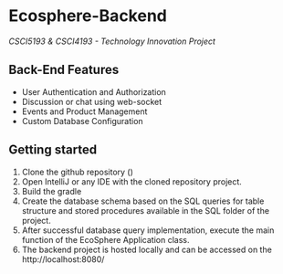 # Ecosphere-Backend
*CSCI5193 & CSCI4193 - Technology Innovation Project*

## Back-End Features

* User Authentication and Authorization
* Discussion or chat using web-socket
* Events and Product Management
* Custom Database Configuration

## Getting started

1. Clone the github repository ()
2. Open IntelliJ or any IDE with the cloned repository project.
3. Build the gradle
4. Create the database schema based on the SQL queries for table structure and stored procedures available in the SQL folder of the project.
5. After successful database query implementation, execute the main function of the EcoSphere Application class.
6. The backend project is hosted locally and can be accessed on the http://localhost:8080/ 


